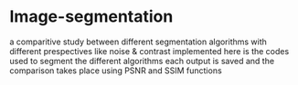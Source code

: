 # Image-segmentation
a comparitive study between different segmentation algorithms 
with different prespectives like noise & contrast
implemented here is the codes used to segment the different algorithms 
each output is saved and the comparison takes place using PSNR and SSIM functions
